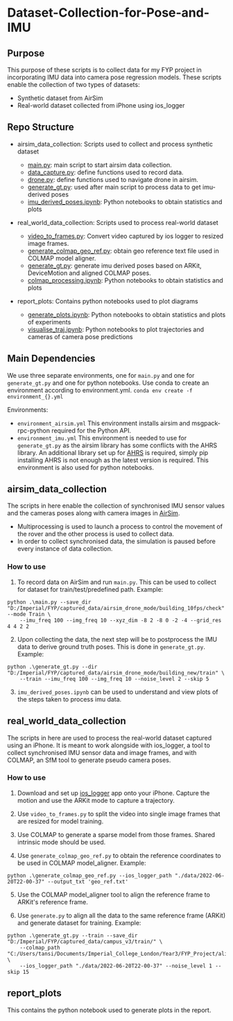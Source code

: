 # Dataset-Collection-for-Pose-and-IMU 

## Purpose
This purpose of these scripts is to collect data for my FYP project in incorporating IMU data into camera pose regression models.
These scripts enable the collection of two types of datasets:
- Synthetic dataset from AirSim
- Real-world dataset collected from iPhone using ios_logger

## Repo Structure
- airsim_data_collection: Scripts used to collect and process synthetic dataset
	- [main.py](airsim_data_collection/main.py): main script to start airsim data collection.
	- [data_capture.py](airsim_data_collection/data_capture.py): define functions used to record data.
	- [drone.py](airsim_data_collection/drone.py): define functions used to navigate drone in airsim.
	- [generate_gt.py](airsim_data_collection/generate_gt.py): used after main script to process data to get imu-derived poses
	- [imu_derived_poses.ipynb](airsim_data_collection/imu_derived_poses.ipynb): Python notebooks to obtain statistics and plots
- real_world_data_collection: Scripts used to process real-world dataset
	- [video_to_frames.py](real_world_data_collection/video_to_frames.py): Convert video captured by ios logger to resized image frames.
	- [generate_colmap_geo_ref.py](real_world_data_collection/generate_colmap_geo_ref.py): obtain geo reference text file used in COLMAP model aligner.
	- [generate_gt.py](real_world_data_collection/generate_gt.py): generate imu derived poses based on ARKit, DeviceMotion and aligned COLMAP poses.
	- [colmap_processing.ipynb](real_world_data_collection/colmap_processing.ipynb): Python notebooks to obtain statistics and plots

- report_plots: Contains python notebooks used to plot diagrams
	- [generate_plots.ipynb](report_plots/generate_plots.ipynb): Python notebooks to obtain statistics and plots of experiments
	- [visualise_traj.ipynb](report_plots/visualise_traj.ipynb): Python notebooks to plot trajectories and cameras of camera pose predictions

## Main Dependencies
We use three separate environments, one for ```main.py``` and one for ```generate_gt.py``` and one for python notebooks. Use conda to create an environment according to environment.yml. 
```conda env create -f environment_{}.yml```

Environments:
- ```environment_airsim.yml``` 
This environment installs airsim and msgpack-rpc-python required for the Python API.
- ```environment_imu.yml``` 
This environment is needed to use for ```generate_gt.py``` as the airsim library has some conflicts with the AHRS library. 
An additional library set up for [AHRS](https://github.com/Mayitzin/ahrs) is required, simply pip installing AHRS is not enough as the latest version is required.
This environment is also used for python notebooks.

## airsim_data_collection
The scripts in here enable the collection of synchronised IMU sensor values and the cameras poses along with camera images in [AirSim](https://github.com/microsoft/AirSim).

- Multiprocessing is used to launch a process to control the movement of the rover and the other process is used to collect data.
- In order to collect synchronised data, the simulation is paused before every instance of data collection.

### How to use
1. To record data on AirSim and run ```main.py```.
This can be used to collect for dataset for train/test/predefined path.
Example:
```
python .\main.py --save_dir "D:/Imperial/FYP/captured_data/airsim_drone_mode/building_10fps/check" --mode Train \
    --imu_freq 100 --img_freq 10 --xyz_dim -8 2 -8 0 -2 -4 --grid_res 4 4 2 2

```
2. Upon collecting the data, the next step will be to postprocess the IMU data to derive ground truth poses. This is done in ```generate_gt.py```. 
Example:
```
python .\generate_gt.py --dir "D:/Imperial/FYP/captured_data/airsim_drone_mode/building_new/train" \
    --train --imu_freq 100 --img_freq 10 --noise_level 2 --skip 5
```
3. ```imu_derived_poses.ipynb``` can be used to understand and view plots of the steps taken to process imu data.

## real_world_data_collection
The scripts in here are used to process the real-world dataset captured using an iPhone. It is meant to work alongside with ios_logger, a tool to collect synchronised IMU sensor data and image frames, and with COLMAP, an SfM tool to generate pseudo camera poses.

### How to use
1. Download and set up [ios_logger](https://github.com/Varvrar/ios_logger) app onto your iPhone. Capture the motion and use the ARKit mode to capture a trajectory. 

2. Use ```video_to_frames.py``` to split the video into single image frames that are resized for model training.

3. Use COLMAP to generate a sparse model from those frames. Shared intrinsic mode should be used.

4. Use ```generate_colmap_geo_ref.py``` to obtain the reference coordinates to be used in COLMAP model_aligner.
Example:
```
python .\generate_colmap_geo_ref.py --ios_logger_path "./data/2022-06-20T22-00-37" --output_txt 'geo_ref.txt'
```
5. Use the COLMAP model_aligner tool to align the reference frame to ARKit's reference frame.

6. Use ```generate.py``` to align all the data to the same reference frame (ARKit) and generate dataset for training.
Example:
```
python .\generate_gt.py --train --save_dir "D:/Imperial/FYP/captured_data/campus_v3/train/" \
    --colmap_path "C:/Users/tansi/Documents/Imperial_College_London/Year3/FYP_Project/aligned_campus_v3" \
    --ios_logger_path "./data/2022-06-20T22-00-37" --noise_level 1 --skip 15
```
## report_plots
This contains the python notebook used to generate plots in the report.